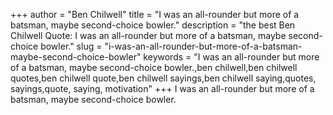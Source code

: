 +++
author = "Ben Chilwell"
title = "I was an all-rounder but more of a batsman, maybe second-choice bowler."
description = "the best Ben Chilwell Quote: I was an all-rounder but more of a batsman, maybe second-choice bowler."
slug = "i-was-an-all-rounder-but-more-of-a-batsman-maybe-second-choice-bowler"
keywords = "I was an all-rounder but more of a batsman, maybe second-choice bowler.,ben chilwell,ben chilwell quotes,ben chilwell quote,ben chilwell sayings,ben chilwell saying,quotes, sayings,quote, saying, motivation"
+++
I was an all-rounder but more of a batsman, maybe second-choice bowler.
